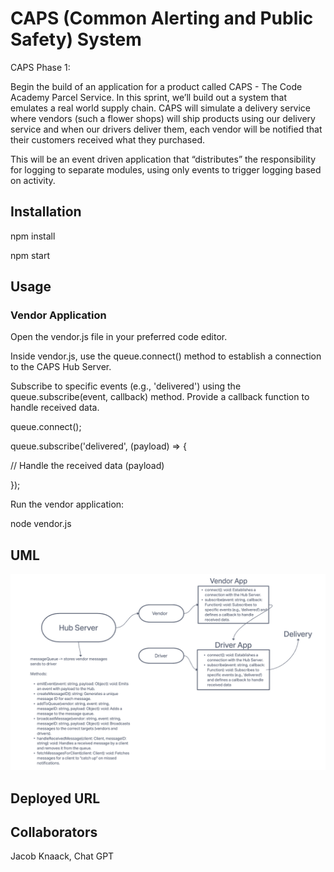 # CAPS (Common Alerting and Public Safety) System

CAPS Phase 1:

Begin the build of an application for a product called CAPS - The Code Academy Parcel Service. In this sprint, we’ll build out a system that emulates a real world supply chain. CAPS will simulate a delivery service where vendors (such a flower shops) will ship products using our delivery service and when our drivers deliver them, each vendor will be notified that their customers received what they purchased.

This will be an event driven application that “distributes” the responsibility for logging to separate modules, using only events to trigger logging based on activity.

## Installation

npm install

npm start

## Usage

### Vendor Application

Open the vendor.js file in your preferred code editor.

Inside vendor.js, use the queue.connect() method to establish a connection to the CAPS Hub Server.

Subscribe to specific events (e.g., 'delivered') using the queue.subscribe(event, callback) method. Provide a callback function to handle received data.

queue.connect();

queue.subscribe('delivered', (payload) => {

  // Handle the received data (payload)

});

Run the vendor application:

node vendor.js

## UML

![UML](./assets/Screenshot%202023-10-02%20at%203.42.28%20PM.png)

## Deployed URL

## Collaborators

Jacob Knaack, Chat GPT